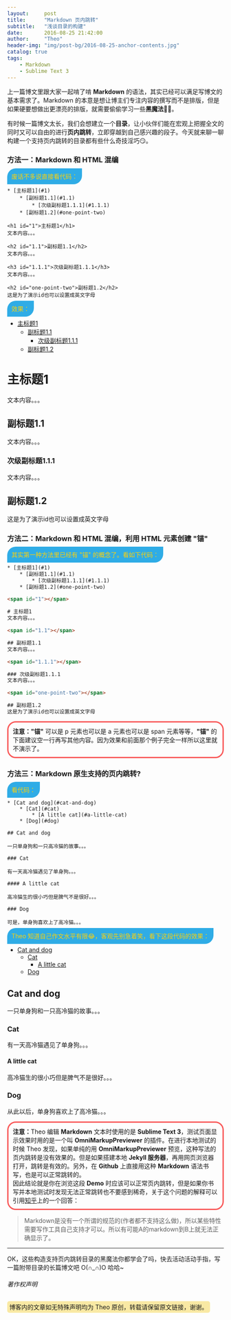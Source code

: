 ```yaml
---
layout:     post
title:      "Markdown 页内跳转"
subtitle:   "浅谈目录的构建"
date:       2016-08-25 21:42:00
author:     "Theo"
header-img: "img/post-bg/2016-08-25-anchor-contents.jpg"
catalog: true
tags:
    - Markdown
    - Sublime Text 3
---
```


上一篇博文里跟大家一起啃了啃 **Markdown** 的语法，其实已经可以满足写博文的基本需求了。Markdown 的本意是想让博主们专注内容的撰写而不是排版，但是如果硬要想做出更漂亮的排版，就需要偷偷学习一些**黑魔法**👊🎩。 

有时候一篇博文太长，我们会想建立一个**目录**，让小伙伴们能在宏观上把握全文的同时又可以自由的进行**页内跳转**，立即穿越到自己感兴趣的段子。今天就来聊一聊构建一个支持页内跳转的目录都有些什么奇技淫巧😏。

### 方法一：Markdown 和 HTML 混编

<span style="background-color:#2face6; color:#ffd109; padding:10px; border-radius:20px 0 20px 0;">废话不多说直接看代码：</span>

	* [主标题1](#1)
		* [副标题1.1](#1.1)
			* [次级副标题1.1.1](#1.1.1)
		* [副标题1.2](#one-point-two)

	<h1 id="1">主标题1</h1>
	文本内容。。。

	<h2 id="1.1">副标题1.1</h2>
	文本内容。。。

	<h3 id="1.1.1">次级副标题1.1.1</h3>
	文本内容。。。

	<h2 id="one-point-two">副标题1.2</h2>
	这是为了演示id也可以设置成英文字母

<span style="background-color:#2face6; color:#ffd109; padding:10px; border-radius:20px 0 20px 0;">效果：</span>

* [主标题1](#1)
	* [副标题1.1](#1.1)
		* [次级副标题1.1.1](#1.1.1)
	* [副标题1.2](#one-point-two)

<h1 id="1">主标题1</h1>
文本内容。。。

<h2 id="1.1">副标题1.1</h2>
文本内容。。。

<h3 id="1.1.1">次级副标题1.1.1</h3>
文本内容。。。

<h2 id="one-point-two">副标题1.2</h2>
这是为了演示id也可以设置成英文字母

### 方法二：Markdown 和 HTML 混编，利用 HTML 元素创建 "锚"

<span style="background-color:#2face6; color:#ffd109; padding:10px; border-radius:20px 0 20px 0;">其实第一种方法里已经有 "锚" 的概念了。看如下代码：</span>

```html
* [主标题1](#1)
	* [副标题1.1](#1.1)
		* [次级副标题1.1.1](#1.1.1)
	* [副标题1.2](#one-point-two)

<span id="1"></span>

# 主标题1
文本内容。。。

<span id="1.1"></span>

## 副标题1.1
文本内容。。。

<span id="1.1.1"></span>

### 次级副标题1.1.1
文本内容。。。

<span id="one-point-two"></span>

## 副标题1.2
这是为了演示id也可以设置成英文字母
```

<p style="border:3px solid #f95959; padding:10px; border-radius:20px;"><b>注意：</b><b>"锚"</b> 可以是 p 元素也可以是 a 元素也可以是 span 元素等等，<b>"锚"</b> 的下面建议空一行再写其他内容。因为效果和前面那个例子完全一样所以这里就不演示了。</p>

### 方法三：Markdown 原生支持的页内跳转?

<span style="background-color:#2face6; color:#ffd109; padding:10px; border-radius:20px 0 20px 0;">看代码：</span>

	* [Cat and dog](#cat-and-dog)
		* [Cat](#cat)
			* [A little cat](#a-little-cat)
		* [Dog](#dog)

	## Cat and dog

	一只单身狗和一只高冷猫的故事。。。

	### Cat

	有一天高冷猫遇见了单身狗。。。

	#### A little cat

	高冷猫生的很小巧但是脾气不是很好。。。

	### Dog

	可是，单身狗喜欢上了高冷猫。。。

<span style="background-color:#2face6; color:#ffd109; padding:10px; border-radius:20px 0 20px 0;">Theo 知道自己作文水平有限😂，客观先别急着笑，看下这段代码的效果：</span>

* [Cat and dog](#cat-and-dog)
	* [Cat](#cat)
		* [A little cat](#a-little-cat)
	* [Dog](#dog)

## Cat and dog

一只单身狗和一只高冷猫的故事。。。

### Cat

有一天高冷猫遇见了单身狗。。。

#### A little cat

高冷猫生的很小巧但是脾气不是很好。。。

### Dog

从此以后，单身狗喜欢上了高冷猫。。。

<p style="border:3px solid #f95959; padding:10px; border-radius:20px;"><b>注意：</b>Theo 编辑 <b>Markdown</b> 文本时使用的是 <b>Sublime Text 3</b>，测试页面显示效果时用的是一个叫 <b>OmniMarkupPreviewer</b> 的插件。在进行本地测试的时候 Theo 发现，如果单纯的用 <b>OmniMarkupPreviewer</b> 预览，这种写法的页内跳转是没有效果的。但是如果搭建本地 <b>Jekyll 服务器</b>，再用网页浏览器打开，跳转是有效的。另外，在 <b>Github</b> 上直接用这种 <b>Markdown</b> 语法书写，也是可以正常跳转的。<br>
因此结论就是你在浏览这段 <b>Demo</b> 时应该可以正常页内跳转，但是如果你书写并本地测试时发现无法正常跳转也不要感到稀奇，关于这个问题的解释可以引用<a target="_blank" href="https://www.zhihu.com/question/21907056">知乎</a>上的一个回答：</p>

> Markdown是没有一个所谓的规范的(作者都不支持这么做)，所以某些特性需要写作工具自己支持才可以。所以有可能A的markdown到B上就无法正确显示了。

---

OK，这些构造支持页内跳转目录的黑魔法你都学会了吗，快去活动活动手指，写一篇附带目录的长篇博文吧 O(∩_∩)O 哈哈~

###### 著作权声明

<span style="background-color:#f9e9a4; border-radius:5px; padding:5px;">博客内的文章如无特殊声明均为 Theo 原创，转载请保留原文链接，谢谢。<span>